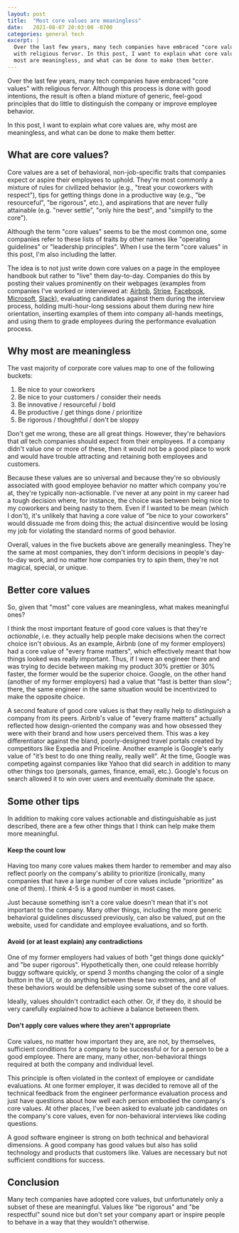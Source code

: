 ```yaml
---
layout: post
title:  "Most core values are meaningless"
date:   2021-08-07 20:03:00 -0700
categories: general tech
excerpt: |
  Over the last few years, many tech companies have embraced "core values"
  with religious fervor. In this post, I want to explain what core values are, why
  most are meaningless, and what can be done to make them better.
---
```


Over the last few years, many tech companies have embraced "core values"
with religious fervor. Although this process is done with good intentions,
the result is often a bland mixture of generic, feel-good principles that
do little to distinguish the company or improve employee behavior.

In this post, I want to explain what core values are, why most are meaningless,
and what can be done to make them better.

## What are core values?

Core values are a set of behavioral, non-job-specific traits that companies
expect or aspire their employees to uphold. They're most commonly a mixture of
rules for civilized behavior (e.g., "treat your coworkers with respect"),
tips for getting things done in a productive way (e.g., "be resourceful", "be rigorous",
etc.), and aspirations that are never fully attainable (e.g. "never settle", "only hire the best",
and "simplify to the core").

Although the term "core values" seems to be the most common one, some companies refer to these
lists of traits by other names like "operating guidelines" or "leadership principles". When I use
the term "core values" in this post, I'm also including the latter.

The idea is to not just write down core values on a page in the employee handbook
but rather to "live" them day-to-day. Companies do this by posting their
values prominently on their webpages (examples from companies I've worked or interviewed
at: [Airbnb](https://careers.airbnb.com/),
[Stripe](https://stripe.com/jobs/culture),
[Facebook](https://www.facebook.com/careers/facebook-life/),
[Microsoft](https://www.microsoft.com/en-us/about/corporate-values),
[Slack](https://slack.com/careers)), evaluating
candidates against them during the interview process, holding multi-hour-long
sessions about them during new hire orientation, inserting examples of them
into company all-hands meetings, and using them to grade employees during the
performance evaluation process.

## Why most are meaningless

The vast majority of corporate core values map to one of the following
buckets:

1. Be nice to your coworkers
2. Be nice to your customers / consider their needs
3. Be innovative / resourceful / bold
4. Be productive / get things done / prioritize
5. Be rigorous / thoughtful / don't be sloppy

Don't get me wrong, these are all great things. However, they're behaviors
that *all* tech companies should expect from their employees. If a company
didn't value one or more of these, then it would not be a good place to work
and would have trouble attracting and retaining both employees and customers.

Because these values are so universal and because they're so obviously
associated with good employee behavior no matter which company you're at,
they're typically non-actionable. I've never at any point in my career
had a tough decision where, for instance, the choice was between being nice
to my coworkers and being nasty to them. Even if I wanted to be mean (which
I don't), it's unlikely that having a core value of "be nice to your coworkers"
would dissuade me from doing this; the actual disincentive would be losing
my job for violating the standard norms of good behavior.

Overall, values in the five buckets above are generally meaningless.
They're the same at most companies, they don't inform decisions in people's
day-to-day work, and no matter how companies try to spin them, they're not
magical, special, or unique.

## Better core values

So, given that "most" core values are meaningless, what makes meaningful ones?

I think the most important feature of good core values is that they're *actionable*, i.e.
they actually help people make decisions when the correct choice isn't obvious. As an example,
Airbnb (one of my former employers) had a core value of "every frame matters", which
effectively meant that how things looked was really important. Thus, if I were an
engineer there and was trying to decide between making my product 30% prettier or 30%
faster, the former would be the superior choice. Google, on the other hand (another of my
former employers) had a value that "fast is better than slow"; there, the same engineer
in the same situation would be incentivized to make the opposite choice.

A second feature of good core values is that they really help to *distinguish* a company
from its peers. Airbnb's value of "every frame matters" actually reflected how design-oriented
the company was and how obsessed they were with their brand and how users perceived them.
This was a key differentiator against the bland, poorly-designed travel portals created by
competitors like Expedia and Priceline. Another example is Google's early value of "it’s best to do
one thing really, really well". At the time, Google was competing against companies like Yahoo
that did search in addition to many other things too (personals, games, finance, email, etc.).
Google's focus on search allowed it to win over users and eventually dominate the space.

## Some other tips

In addition to making core values actionable and distinguishable as just described, there are a
few other things that I think can help make them more meaningful.

#### Keep the count low

Having too many core values makes them harder to remember and may also reflect poorly on
the company's ability to prioritize (ironically, many companies that have a large number of
core values include "prioritize" as one of them). I think 4-5 is a good number
in most cases.

Just because something isn't a core value doesn't mean that it's not important to the company.
Many other things, including the more generic behavioral guidelines discussed previously, can
also be valued, put on the website, used for candidate and employee evaluations, and so forth.

#### Avoid (or at least explain) any contradictions

One of my former employers had values of both "get things done quickly" and "be super
rigorous". Hypothetically then, one could release horribly buggy software quickly, or
spend 3 months changing the color of a single button in the UI, or do anything between
these two extremes, and all of these behaviors would be defensible using some subset
of the core values.

Ideally, values shouldn't contradict each other. Or, if they do, it should be very carefully
explained how to achieve a balance between them.

#### Don't apply core values where they aren't appropriate

Core values, no matter how important they are, are not, by themselves, sufficient conditions
for a company to be successful or for a person to be a good employee. There are many, many other,
non-behavioral things required at both the company and individual level.

This principle is often violated in the context of employee or candidate evaluations.
At one former employer, it was decided to remove all of the technical feedback from the engineer
performance evaluation process and just have questions about how well each person embodied the
company's core values. At other places, I've been asked to evaluate job candidates on the
company's core values, even for non-behavioral interviews like coding questions.

A good software engineer is strong on both technical and behavioral dimensions. A good company
has good values but also has solid technology and products that customers like. Values are necessary
but not sufficient conditions for success.

## Conclusion

Many tech companies have adopted core values, but unfortunately only a subset of these
are meaningful. Values like "be rigorous" and "be respectful" sound nice but don't set your
company apart or inspire people to behave in a way that they wouldn't otherwise.